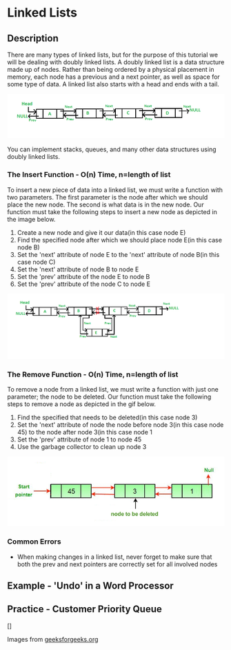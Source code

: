# Linked Lists

## Description
There are many types of linked lists, but for the purpose of this tutorial we will be dealing with doubly linked lists. A doubly linked list is a data structure made up of nodes. Rather than being ordered by a physical placement in memory, each node has a previous and a next pointer, as well as space for some type of data. A linked list also starts with a head and ends with a tail.

![Doubly Linked List](images/linked-list.png)

You can implement stacks, queues, and many other data structures using doubly linked lists.

### The Insert Function - O(n) Time, n=length of list
To insert a new piece of data into a linked list, we must write a function with two parameters. The first parameter is the node after which we should place the new node. The second is what data is in the new node. Our function must take the following steps to insert a new node as depicted in the image below.

1. Create a new node and give it our data(in this case node E)
2. Find the specified node after which we should place node E(in this case node B)
3. Set the 'next' attribute of node E to the 'next' attribute of node B(in this case node C)
4. Set the 'next' attribute of node B to node E
5. Set the 'prev' attribute of the node E to node B
6. Set the 'prev' attribute of the node C to node E

![Insert into Doubly Linked List](images/ll-insert.png)

### The Remove Function - O(n) Time, n=length of list
To remove a node from a linked list, we must write a function with just one parameter; the node to be deleted. Our function must take the following steps to remove a node as depicted in the gif below.

1. Find the specified that needs to be deleted(in this case node 3)
2. Set the 'next' attribute of node the node before node 3(in this case node 45) to the node after node 3(in this case node 1
3. Set the 'prev' attribute of node 1 to node 45
4. Use the garbage collector to clean up node 3

![Insert into Doubly Linked List](images/ll-delete.gif)

### Common Errors
- When making changes in a linked list, never forget to make sure that both the prev and next pointers are correctly set for all involved nodes

## Example - 'Undo' in a Word Processor

## Practice - Customer Priority Queue
[]

Images from [geeksforgeeks.org](https://www.geeksforgeeks.org)
